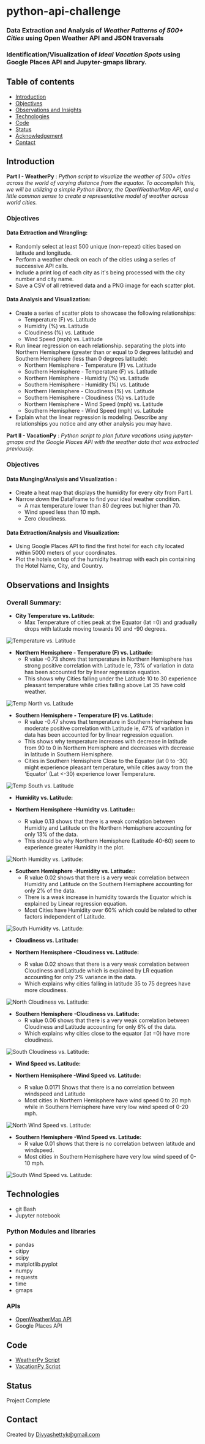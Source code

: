 # python-api-challenge### Data Extraction and Analysis of *Weather Patterns of 500+ Cities* using Open Weather API and JSON traversals ### Identification/Visualization of *Ideal Vacation Spots* using  Google Places API and Jupyter-gmaps library.## Table of contents* [Introduction ](#introduction )* [Objectives ](#objectives)* [Observations and Insights ](#observations-and-insights)* [Technologies](#technologies)* [Code](#code)* [Status](#status)* [Acknowledgement ](#acknowledgement )* [Contact](#contact)## Introduction__Part I - WeatherPy__  : *Python script to visualize the weather of 500+ cities across the world of varying distance from the equator. To accomplish this, we will be utilizing a simple Python library, the OpenWeatherMap API, and a little common sense to create a representative model of weather across world cities.*### Objectives#### Data Extraction and Wrangling: - Randomly select at least 500 unique (non-repeat) cities based on latitude and longitude. - Perform a weather check on each of the cities using a series of successive API calls. - Include a print log of each city as it's being processed with the city number and city name. - Save a CSV of all retrieved data and a PNG image for each scatter plot.#### Data Analysis and Visualization:- Create a series of scatter plots to showcase the following relationships:	* Temperature (F) vs. Latitude	* Humidity (%) vs. Latitude	* Cloudiness (%) vs. Latitude	*  Wind Speed (mph) vs. Latitude-  Run linear regression on each relationship. separating the plots into Northern Hemisphere    (greater than or equal to 0 degrees latitude) and Southern Hemisphere (less than 0 degrees latitude):	* Northern Hemisphere - Temperature (F) vs. Latitude	* Southern Hemisphere - Temperature (F) vs. Latitude	* Northern Hemisphere - Humidity (%) vs. Latitude	* Southern Hemisphere - Humidity (%) vs. Latitude	* Northern Hemisphere - Cloudiness (%) vs. Latitude	* Southern Hemisphere - Cloudiness (%) vs. Latitude	* Northern Hemisphere - Wind Speed (mph) vs. Latitude	* Southern Hemisphere - Wind Speed (mph) vs. Latitude- Explain what the linear regression is modeling. Describe any relationships you notice and any other    analysis you may have.__Part II - VacationPy__  : *Python script to plan future vacations using jupyter-gmaps and the Google Places API with the weather data that was extracted previously.*### Objectives#### Data Munging/Analysis and Visualization : - Create a heat map that displays the humidity for every city from Part I. - Narrow down the DataFrame to find your ideal weather condition.	* A max temperature lower than 80 degrees but higher than 70.	* Wind speed less than 10 mph.	* Zero cloudiness.#### Data Extraction/Analysis and Visualization:- Using Google Places API to find the first hotel for each city located within 5000 meters of your coordinates.- Plot the hotels on top of the humidity heatmap with each pin containing the Hotel Name, City, and Country.## Observations and Insights ### Overall Summary: - __City Temperature vs. Latitude:__	- Max Temperature of cities peak at the Equator (lat =0) and gradually drops with latitude moving 	  towards 90 and -90 degrees.![Temperature vs. Latitude](./Images/cityLat_Vs_MaxTemp.png)    - __Northern Hemisphere - Temperature (F) vs. Latitude:__	-  R value -0.73 shows that temperature in Northern Hemisphere has strong positive correlation 	   with Latitude  Ie, 73% of variation in data has been accounted for by linear regression equation. 	- This shows why Cities falling under the Latitude 10 to 30 experience pleasant temperature while              cities falling above Lat 35 have cold weather.![Temp North vs. Latitude](./Images/NorthHemp_CityLat_vs_MaxTemp.png) - __Southern Hemisphere - Temperature (F) vs. Latitude:__	- R value -0.47 shows that temperature in Southern Hemisphere has moderate positive correlation             with Latitude ie, 47% of variation in data has been accounted for by linear regression equation. 	- This shows why temperature increases with decrease in latitude from 90 to 0 in Northern  	  	  Hemisphere and decreases with decrease in latitude in Southern Hemisphere.	- Cities in Southern Hemisphere Close to the Equator (lat 0 to -30) might experience pleasant              temperature, while cities away from the 'Equator' (Lat <-30) experience lower Temperature.![Temp South vs. Latitude](./Images/southHem_LatVsTemp_LR.png) - __Humidity vs. Latitude:__- __Northern Hemisphere -Humidity vs. Latitude::__	- R value 0.13 shows that there is a weak correlation between Humidity and Latitude on the 	   Northern Hemisphere   accounting for only 13% of the data. 	- This should be why Northern Hemisphere (Latitude 40-60) seem to experience greater Humidity	  in the plot.![North Humidity vs. Latitude:](./Images/NorthHem_LatVsHumidity_LR.png) - __Southern Hemisphere -Humidity vs. Latitude::__	- R value 0.02 shows that there is a very weak correlation between Humidity and Latitude on the 	   Southern Hemisphere  accounting for only 2% of the data. 	-  There is a weak increase in humidity towards the Equator which is explained by Linear regression              equation.	-  Most Cities have Humidity over 60% which could be related to other factors independent of               Latitude.![South Humidity vs. Latitude:](./Images/southHem_LatVsHumidity_LR.png) - __Cloudiness vs. Latitude:__- __Northern Hemisphere -Cloudiness vs. Latitude:__	- R value 0.02 shows that there is a very weak correlation between Cloudiness and Latitude which 	  is explained  by LR equation accounting for only 2% variance in the data.	- Which explains why cities falling in latitude 35 to 75 degrees have more cloudiness.![North Cloudiness vs. Latitude:](../Images/NorthHem_LatVsCloudiness_LR.png)  - __Southern Hemisphere -Cloudiness vs. Latitude:__	- R value 0.06 shows that there is a very weak correlation between Cloudiness and Latitude 	   accounting for only 6% of the data.	- Which explains why cities close to the equator (lat =0)  have more cloudiness.![South Cloudiness vs. Latitude:](../Images/southHem_LatVsCloudiness_LR.png) - __Wind Speed vs. Latitude:__- __Northern Hemisphere -Wind Speed vs. Latitude:__	- R value 0.0171 Shows that there is a no correlation between windspeed and Latitude 	- Most cities in Northern Hemisphere have wind speed 0 to 20 mph while in Southern Hemisphere 	   have very low wind speed of 0-20 mph.![North Wind Speed vs. Latitude:](./Images/NorthHem_LatVsWindSpeed_LR.png)    - __Southern Hemisphere -Wind Speed vs. Latitude:__	- R value 0.01 shows that there is no correlation between latitude and windspeed.	- Most cities in Southern Hemisphere have very low wind speed of 0-10 mph.![South Wind Speed vs. Latitude:](./Images/SouthHem_LatVsWindSpeed_LR.png) ## Technologies* git Bash* Jupyter notebook### Python Modules and libraries* pandas * citipy* scipy* matplotlib.pyplot* numpy* requests* time* gmaps### APIs* [OpenWeatherMap API](https://openweathermap.org/api)* Google Places API## Code - [WeatherPy Script](/WeatherPy/WeatherPy.ipynb)- [VacationPy Script](/VacationPy/VacationPy.ipynb)## StatusProject Complete## ContactCreated by [Divyashettyk@gmail.com](#divyashettyk@gmail.com)